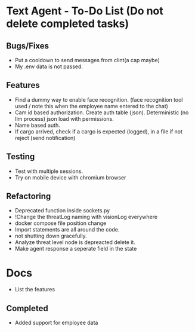 # Text Agent - To-Do List (Do not delete completed tasks)

## Bugs/Fixes

- Put a cooldown to send messages from clint(a cap maybe)
- My .env data is not passed.

## Features

- Find a dummy way to enable face recognition. (face recognition tool used / note this when the employee name entered to the chat)
- Cam id based authorization. Create auth table (json). Deterministic (no llm process) json load with permissions.
- Name based auth.
- If cargo arrived, check if a cargo is expected (logged), in a file if not reject (send notification)

## Testing

- Test with multiple sessions.
- Try on mobile device with chromium browser

## Refactoring

- Deprecated function inside sockets.py
- !Change the threatLog naming with visionLog everywhere
- docker compose file position change
- Import statements are all around the code.
- not shutting down gracefully.
- Analyze threat level node is depreacted delete it.
- Make agent response a seperate field in the state

# Docs

- List the features

## Completed

- Added support for employee data

